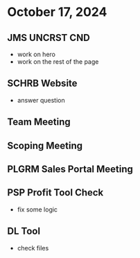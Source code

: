 # October 17, 2024

## JMS UNCRST CND
- work on hero
- work on the rest of the page

## SCHRB Website
- answer question

## Team Meeting

## Scoping Meeting

## PLGRM Sales Portal Meeting

## PSP Profit Tool Check
- fix some logic

## DL Tool
- check files